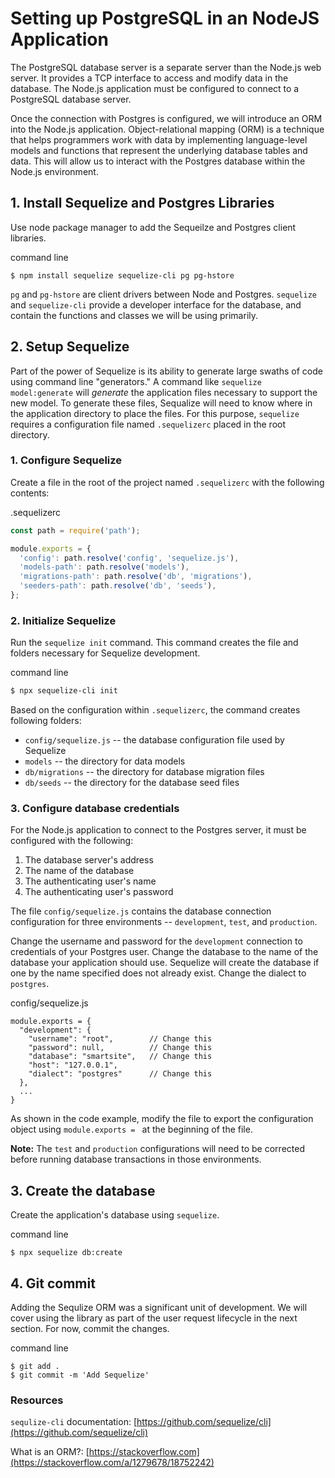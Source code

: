 # Setting up PostgreSQL in an NodeJS Application
The PostgreSQL database server is a separate server than the Node.js web server. It provides a TCP interface to access and modify data in the database. The Node.js application must be configured to connect to a PostgreSQL database server.

Once the connection with Postgres is configured, we will introduce an ORM into the Node.js application. Object-relational mapping (ORM) is a technique that helps programmers work with data by implementing language-level models and functions that represent the underlying database tables and data. This will allow us to interact with the Postgres database within the Node.js environment.

## 1. Install Sequelize and Postgres Libraries
Use node package manager to add the Sequeilze and Postgres client libraries.

<div class="filename">command line</div>

```
$ npm install sequelize sequelize-cli pg pg-hstore 
```

`pg` and `pg-hstore` are client drivers between Node and Postgres. `sequelize` and `sequelize-cli` provide a developer interface for the database, and contain the functions and classes we will be using primarily. 

## 2. Setup Sequelize
Part of the power of Sequelize is its ability to generate large swaths of code using command line "generators." A command like `sequelize model:generate` will *generate* the application files necessary to support the new model. To generate these files, Sequalize will need to know where in the application directory to place the files. For this purpose, `sequelize` requires a configuration file named `.sequelizerc` placed in the root directory.

### 1. Configure Sequelize
Create a file in the root of the project named `.sequelizerc` with the following contents:

<div class="filename">.sequelizerc</div>

```javascript
const path = require('path');

module.exports = {
  'config': path.resolve('config', 'sequelize.js'),
  'models-path': path.resolve('models'),
  'migrations-path': path.resolve('db', 'migrations'),
  'seeders-path': path.resolve('db', 'seeds'),
};
```

### 2. Initialize Sequelize
Run the `sequelize init` command. This command creates the file and folders necessary for Sequelize development.

<div class="filename">command line</div>

```bash
$ npx sequelize-cli init
```

Based on the configuration within `.sequelizerc`, the command creates following folders:

* `config/sequelize.js` -- the database configuration file used by Sequelize
* `models` -- the directory for data models
* `db/migrations` -- the directory for database migration files
* `db/seeds` -- the directory for the database seed files

### 3. Configure database credentials
For the Node.js application to connect to the Postgres server, it must be configured with the following:

1. The database server's address
2. The name of the database
3. The authenticating user's name
4. The authenticating user's password

The file `config/sequelize.js` contains the database connection configuration for three environments -- `development`, `test`, and `production`.

Change the username and password for the `development` connection to credentials of your Postgres user. Change the database to the name of the database your application should use. Sequelize will create the database if one by the name specified does not already exist. Change the dialect to `postgres`. 

<div class="filename">config/sequelize.js</div>

```
module.exports = {
  "development": {
    "username": "root",        // Change this
    "password": null,          // Change this
    "database": "smartsite",   // Change this
    "host": "127.0.0.1",
    "dialect": "postgres"      // Change this
  },
  ...
}
```

As shown in the code example, modify the file to export the configuration object using `module.exports = ` at the beginning of the file.

<div class="informational">
<b>Note:</b> The <code>test</code> and <code>production</code> configurations will need to be corrected before running database transactions in those environments.
</div>

## 3. Create the database
Create the application's database using `sequelize`.

<div class="filename">command line</div>

```
$ npx sequelize db:create
```
## 4. Git commit

Adding the Sequlize ORM was a significant unit of development. We will cover using the library as part of the user request lifecycle in the next section. For now, commit the changes.

<div class="filename">command line</div>

```
$ git add .
$ git commit -m 'Add Sequelize'
```

### Resources
`sequlize-cli` documentation: [https://github.com/sequelize/cli](https://github.com/sequelize/cli)

What is an ORM?: [https://stackoverflow.com](https://stackoverflow.com/a/1279678/18752242)